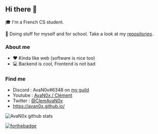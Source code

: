 ## Hi there 👋

🎓 I'm a French CS student.

📝 Doing stuff for myself and for school. Take a look at my [repositories](https://github.com/AvaN0x?tab=repositories).

### About me

* ❤ Kinda like web (software is nice too)
* 💻 Backend is cool, Frontend is not bad

### Find me

* Discord : AvaN0x#6348 on [my guild](https://avan0x.github.io/#/discord)
* Youtube : [AvaN0x / Clément](https://www.youtube.com/channel/UCQH3XHpnUK1K_qaKrFmEtIw)
* Twitter : [@ClemAvaN0x](https://twitter.com/ClemAvaN0x)
* <https://avan0x.github.io/>

<!-- ![AvaN0x github stats](https://github-readme-stats.vercel.app/api?username=avan0x&show_icons=true&count_private=true&hide_rank=true&hide_border=true&hide=issues,prs,stars&theme=dark&icon_color=74C8FF) -->
![AvaN0x github stats](https://github-readme-stats.vercel.app/api?username=avan0x&show_icons=true&count_private=true&hide_rank=true&hide_border=true&theme=dark&icon_color=74C8FF)

[![forthebadge](https://forthebadge.com/images/badges/you-didnt-ask-for-this.svg)](https://forthebadge.com)

